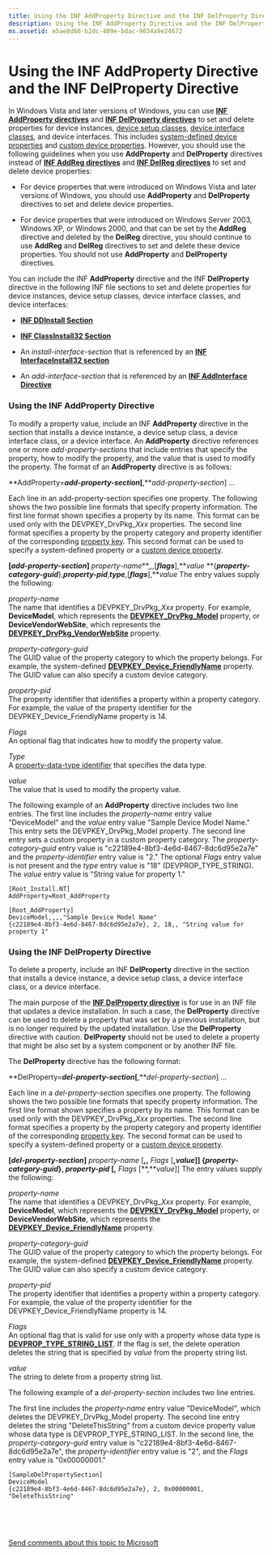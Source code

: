 ```yaml
---
title: Using the INF AddProperty Directive and the INF DelProperty Directive
description: Using the INF AddProperty Directive and the INF DelProperty Directive
ms.assetid: e5ae8d66-b2dc-409e-bdac-9034a9e24672
---
```


# Using the INF AddProperty Directive and the INF DelProperty Directive


In Windows Vista and later versions of Windows, you can use [**INF AddProperty directives**](inf-addproperty-directive.md) and [**INF DelProperty directives**](inf-delproperty-directive.md) to set and delete properties for device instances, [device setup classes](device-setup-classes.md), [device interface classes](device-interface-classes.md), and device interfaces. This includes [system-defined device properties](system-defined-device-properties2.md) and [custom device properties](creating-custom-device-properties.md). However, you should use the following guidelines when you use **AddProperty** and **DelProperty** directives instead of [**INF AddReg directives**](inf-addreg-directive.md) and [**INF DelReg directives**](inf-delreg-directive.md) to set and delete device properties:

-   For device properties that were introduced on Windows Vista and later versions of Windows, you should use **AddProperty** and **DelProperty** directives to set and delete device properties.

-   For device properties that were introduced on Windows Server 2003, Windows XP, or Windows 2000, and that can be set by the **AddReg** directive and deleted by the **DelReg** directive, you should continue to use **AddReg** and **DelReg** directives to set and delete these device properties. You should not use **AddProperty** and **DelProperty** directives.

You can include the INF **AddProperty** directive and the INF **DelProperty** directive in the following INF file sections to set and delete properties for device instances, device setup classes, device interface classes, and device interfaces:

-   [**INF DDInstall Section**](inf-ddinstall-section.md)

-   [**INF ClassInstall32 Section**](inf-classinstall32-section.md)

-   An *install-interface-section* that is referenced by an [**INF InterfaceInstall32 section**](inf-interfaceinstall32-section.md)

-   An *add-interface-section* that is referenced by an [**INF AddInterface Directive**](inf-addinterface-directive.md)

### Using the INF AddProperty Directive

To modify a property value, include an INF **AddProperty** directive in the section that installs a device instance, a device setup class, a device interface class, or a device interface. An **AddProperty** directive references one or more *add-property-sections* that include entries that specify the property, how to modify the property, and the value that is used to modify the property. The format of an **AddProperty** directive is as follows:

**AddProperty=***add-property-section*\[**,***add-property-section*\] ...

Each line in an add-property-section specifies one property. The following shows the two possible line formats that specify property information. The first line format shown specifies a property by its name. This format can be used only with the DEVPKEY\_DrvPkg\_*Xxx* properties. The second line format specifies a property by the property category and property identifier of the corresponding [property key](property-keys.md). This second format can be used to specify a system-defined property or a [custom device property](creating-custom-device-properties.md).

**\[***add-property-section***\]**
*property-name***,,,\[***flags***\],***value*
**{***property-category-guid***},***property-pid***,***type***,\[***flags***\],***value*
The entry values supply the following:

<a href="" id="property-name"></a>*property-name*  
The name that identifies a DEVPKEY\_DrvPkg\_*Xxx* property. For example, **DeviceModel**, which represents the [**DEVPKEY\_DrvPkg\_Model**](https://msdn.microsoft.com/library/windows/hardware/ff543523) property, or **DeviceVendorWebSite**, which represents the [**DEVPKEY\_DrvPkg\_VendorWebSite**](https://msdn.microsoft.com/library/windows/hardware/ff543527) property.

<a href="" id="property-category-guid"></a>*property-category-guid*  
The GUID value of the property category to which the property belongs. For example, the system-defined [**DEVPKEY\_Device\_FriendlyName**](https://msdn.microsoft.com/library/windows/hardware/ff542502) property. The GUID value can also specify a custom device category.

<a href="" id="property-pid"></a>*property-pid*  
The property identifier that identifies a property within a property category. For example, the value of the property identifier for the DEVPKEY\_Device\_FriendlyName property is 14.

<a href="" id="flags"></a>*Flags*  
An optional flag that indicates how to modify the property value.

<a href="" id="type"></a>*Type*  
A [property-data-type identifier](property-data-type-identifiers.md) that specifies the data type.

<a href="" id="value"></a>*value*  
The value that is used to modify the property value.

The following example of an **AddProperty** directive includes two line entries. The first line includes the *property-name* entry value "DeviceModel" and the *value* entry value "Sample Device Model Name." This entry sets the DEVPKEY\_DrvPkg\_Model property. The second line entry sets a custom property in a custom property category. The *property-category-guid* entry value is "c22189e4-8bf3-4e6d-8467-8dc6d95e2a7e" and the *property-identifier* entry value is "2." The optional *Flags* entry value is not present and the *type* entry value is "18" (DEVPROP\_TYPE\_STRING). The *value* entry value is "String value for property 1."

```
[Root_Install.NT]
AddProperty=Root_AddProperty

[Root_AddProperty]
DeviceModel,,,,"Sample Device Model Name"
{c22189e4-8bf3-4e6d-8467-8dc6d95e2a7e}, 2, 18,, "String value for property 1"
```

### Using the INF DelProperty Directive

To delete a property, include an INF **DelProperty** directive in the section that installs a device instance, a device setup class, a device interface class, or a device interface.

The main purpose of the [**INF DelProperty directive**](inf-delproperty-directive.md) is for use in an INF file that updates a device installation. In such a case, the **DelProperty** directive can be used to delete a property that was set by a previous installation, but is no longer required by the updated installation. Use the **DelProperty** directive with caution. **DelProperty** should not be used to delete a property that might be also set by a system component or by another INF file.

The **DelProperty** directive has the following format:

**DelProperty=***del-property-section*\[**,***del-property-section*\] ...

Each line in a *del-property-section* specifies one property. The following shows the two possible line formats that specify property information. The first line format shown specifies a property by its name. This format can be used only with the DEVPKEY\_DrvPkg\_*Xxx* properties. The second line format specifies a property by the property category and property identifier of the corresponding [property key](property-keys.md). The second format can be used to specify a system-defined property or a [custom device property](creating-custom-device-properties.md).

**\[***del-property-section***\]**
*property-name* \[**,,** *Flags* \[**,***value*\]\]
**{***property-category-guid***},** *property-pid* \[**,** *Flags* \[**,***value*\]\]
The entry values supply the following:

<a href="" id="property-name"></a>*property-name*  
The name that identifies a DEVPKEY\_DrvPkg\_*Xxx* property. For example, **DeviceModel**, which represents the [**DEVPKEY\_DrvPkg\_Model**](https://msdn.microsoft.com/library/windows/hardware/ff543523) property, or **DeviceVendorWebSite**, which represents the [**DEVPKEY\_Device\_FriendlyName**](https://msdn.microsoft.com/library/windows/hardware/ff542502) property.

<a href="" id="property-category-guid"></a>*property-category-guid*  
The GUID value of the property category to which the property belongs. For example, the system-defined [**DEVPKEY\_Device\_FriendlyName**](https://msdn.microsoft.com/library/windows/hardware/ff542502) property. The GUID value can also specify a custom device category.

<a href="" id="property-pid"></a>*property-pid*  
The property identifier that identifies a property within a property category. For example, the value of the property identifier for the DEVPKEY\_Device\_FriendlyName property is 14.

<a href="" id="flags"></a>*Flags*  
An optional flag that is valid for use only with a property whose data type is [**DEVPROP\_TYPE\_STRING\_LIST**](https://msdn.microsoft.com/library/windows/hardware/ff543614). If the flag is set, the delete operation deletes the string that is specified by *value* from the property string list.

<a href="" id="value"></a>*value*  
The string to delete from a property string list.

The following example of a *del-property-section* includes two line entries.

The first line includes the *property-name* entry value "DeviceModel", which deletes the DEVPKEY\_DrvPkg\_Model property. The second line entry deletes the string "DeleteThisString" from a custom device property value whose data type is DEVPROP\_TYPE\_STRING\_LIST. In the second line, the *property-category-guid* entry value is "c22189e4-8bf3-4e6d-8467-8dc6d95e2a7e", the *property-identifier* entry value is "2", and the *Flags* entry value is "0x00000001."

```
[SampleDelPropertySection]
DeviceModel
{c22189e4-8bf3-4e6d-8467-8dc6d95e2a7e}, 2, 0x00000001, "DeleteThisString"
```

 

 

[Send comments about this topic to Microsoft](mailto:wsddocfb@microsoft.com?subject=Documentation%20feedback%20%5Bdevinst\devinst%5D:%20Using%20the%20INF%20AddProperty%20Directive%20and%20the%20INF%20DelProperty%20Directive%20%20RELEASE:%20%287/22/2016%29&body=%0A%0APRIVACY%20STATEMENT%0A%0AWe%20use%20your%20feedback%20to%20improve%20the%20documentation.%20We%20don't%20use%20your%20email%20address%20for%20any%20other%20purpose,%20and%20we'll%20remove%20your%20email%20address%20from%20our%20system%20after%20the%20issue%20that%20you're%20reporting%20is%20fixed.%20While%20we're%20working%20to%20fix%20this%20issue,%20we%20might%20send%20you%20an%20email%20message%20to%20ask%20for%20more%20info.%20Later,%20we%20might%20also%20send%20you%20an%20email%20message%20to%20let%20you%20know%20that%20we've%20addressed%20your%20feedback.%0A%0AFor%20more%20info%20about%20Microsoft's%20privacy%20policy,%20see%20http://privacy.microsoft.com/default.aspx. "Send comments about this topic to Microsoft")




